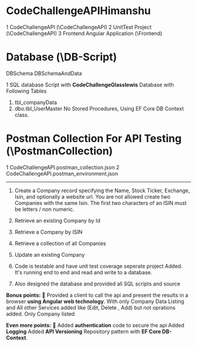 # CodeChallengeAPIHimanshu  

1 CodeChallengeAPI (\CodeChallengeAPI)
2 UnitTest Project (\CodeChallengeAPI)
3 Frontend Angular Application  (\Frontend)

# Database (\DB-Script)

DBSchema
DBSchemaAndData

1 SQL database Script with **CodeChallengeGlasslewis** Database with Following
Tables
  1. tbl_companyData
  2. dbo.tbl_UserMaster
No Stored Procedures, Using EF Core DB Context class.

# Postman Collection For API Testing (\PostmanCollection) 

1 CodeChallengeAPI.postman_collection.json
2 CodeChallengeAPI.postman_environment.json


------------ - - - - -------------------------------- - - - - - -- - -- - -  ---- -

1. Create a Company record specifying the Name, Stock Ticker, Exchange, Isin, and optionally a website
url. You are not allowed create two Companies with the same Isin. The first two characters of an ISIN
must be letters / non numeric.
2. Retrieve an existing Company by Id
3. Retrieve a Company by ISIN
4. Retrieve a collection of all Companies
5. Update an existing Company

6. Code is testable and have unit test coverage seperate project Added. It's running end to end and read and
write to a database.

7. Also designed the database and provided all SQL scripts and source

**Bonus points:**
 Provided a client to call the api and present the results in a browser **using Angular web technology**.
  With only Company Data Listing and All other Services added like (Edit, Delete , Add) but not oprations added. 
  Only Company listed

**Even more points:**
 Added **authentication** code to secure the api
Added **Logging** 
Added **API Versioning** 
Repository pattern with **EF Core DB-Context**.
